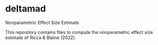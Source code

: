 # deltamad
Nonparametric Effect Size Estimate

This repository contains files to compute the nonparametric effect size estimate of Ricca & Blaine (2022).
